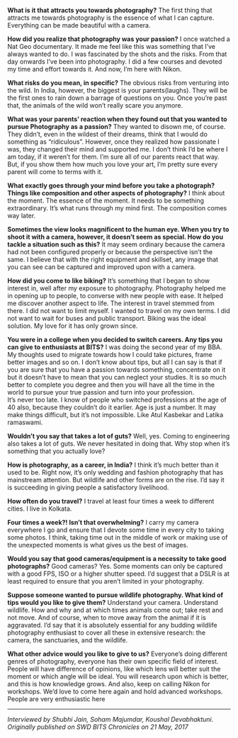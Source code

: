 <!-- TITLE: Interview with Anindo Basu: Freelance Photographer, Nikon India -->
<!-- SUBTITLE: Missed him at Pearl'17? Catch Journal Club's interview with photographer Anindo Basu from Nikon India. -->

**What is it that attracts you towards photography?**
The first thing that attracts me towards photography is the essence of what I can capture. Everything can be made beautiful with a camera.

**How did you realize that photography was your passion?**
I once watched a Nat Geo documentary. It made me feel like this was something that I’ve always wanted to do. I was fascinated by the shots and the risks. From that day onwards I’ve been into photography. I did a few courses and devoted my time and effort towards it. And now, I’m here with Nikon.

**What risks do you mean, in specific?**
The obvious risks from venturing into the wild. In India, however, the biggest is your parents(laughs). They will be the first ones to rain down a barrage of questions on you. Once you’re past that, the animals of the wild won’t really scare you anymore.

**What was your parents’ reaction when they found out that you wanted to pursue Photography as a passion?**
They wanted to disown me, of course. They didn’t, even in the wildest of their dreams, think that I would do something as “ridiculous”. However, once they realized how passionate I was, they changed their mind and supported me. I don’t think I’d be where I am today, if it weren’t for them. I’m sure all of our parents react that way. But, if you show them how much you love your art, I’m pretty sure every parent will come to terms with it.

**What exactly goes through your mind before you take a photograph? Things like composition and other aspects of photography?**
I think about the moment. The essence of the moment. It needs to be something extraordinary. It’s what runs through my mind first. The composition comes way later.

**Sometimes the view looks magnificent to the human eye. When you try to shoot it with a camera, however, it doesn’t seem as special. How do you tackle a situation such as this?**
It may seem ordinary because the camera had not been configured properly or because the perspective isn’t the same. I believe that with the right equipment and skillset, any image that you can see can be captured and improved upon with a camera.

**How did you come to like biking?**
It’s something that I began to show interest in, well after my exposure to photography. Photography helped me in opening up to people, to converse with new people with ease. It helped me discover another aspect to life. The interest in travel stemmed from there. I did not want to limit myself. I wanted to travel on my own terms. I did not want to wait for buses and public transport. Biking was the ideal solution. My love for it has only grown since.

**You were in a college when you decided to switch careers. Any tips you can give to enthusiasts at BITS?**
I was doing the second year of my BBA. My thoughts used to migrate towards how I could take pictures, frame better images and so on. I don’t know about tips, but all I can say is that if you are sure that you have a passion towards something, concentrate on it but it doesn’t have to mean that you can neglect your studies. It is so much better to complete you degree and then you will have all the time in the world to pursue your true passion and turn into your profession.  
It’s never too late. I know of people who switched professions at the age of 40 also, because they couldn’t do it earlier. Age is just a number. It may make things difficult, but it’s not impossible. Like Atul Kasbekar and Latika ramaswami.

**Wouldn’t you say that takes a lot of guts?**
Well, yes. Coming to engineering also takes a lot of guts. We never hesitated in doing that. Why stop when it’s something that you actually love?

**How is photography, as a career, in India?**
I think it’s much better than it used to be. Right now, it’s only wedding and fashion photography that has mainstream attention. But wildlife and other forms are on the rise. I’d say it is succeeding in giving people a satisfactory livelihood.

**How often do you travel?**
I travel at least four times a week to different cities. I live in Kolkata.

**Four times a week?! Isn’t that overwhelming?**
I carry my camera everywhere I go and ensure that I devote some time in every city to taking some photos. I think, taking time out in the middle of work or making use of the unexpected moments is what gives us the best of images.

**Would you say that good cameras/equipment is a necessity to take good photographs?**
Good cameras? Yes. Some moments can only be captured with a good FPS, ISO or a higher shutter speed. I’d suggest that a DSLR is at least required to ensure that you aren’t limited in your photography.

**Suppose someone wanted to pursue wildlife photography. What kind of tips would you like to give them?**
Understand your camera. Understand wildlife. How and why and at which times animals come out; take rest and not move. And of course, when to move away from the animal if it is aggravated. I’d say that it is absolutely essential for any budding wildlife photography enthusiast to cover all these in extensive research: the camera, the sanctuaries, and the wildlife.

**What other advice would you like to give to us?**
Everyone’s doing different genres of photography, everyone has their own specific field of interest. People will have difference of opinions, like which lens will better suit the moment or which angle will be ideal. You will research upon which is better, and this is how knowledge grows. And also, keep on calling Nikon for workshops. We’d love to come here again and hold advanced workshops. People are very enthusiastic here


-----

*Interviewed by Shubhi Jain, Soham Majumdar, Koushal Devabhaktuni. Originally published on SWD BITS Chronicles on 21 May, 2017*